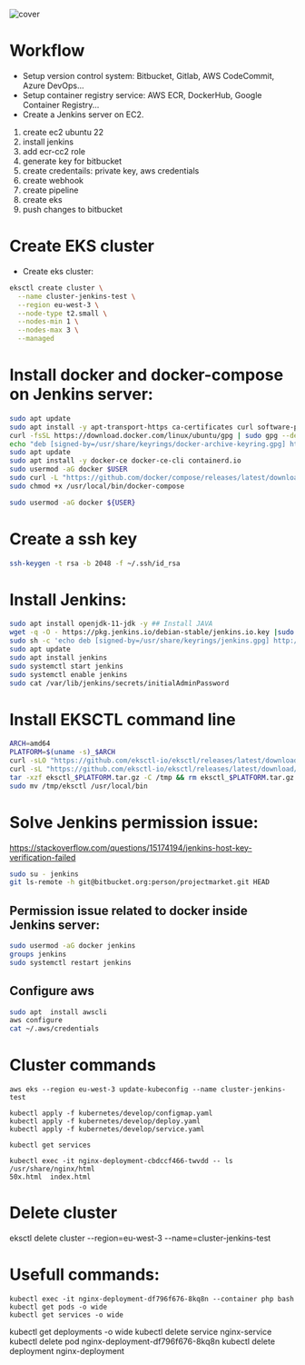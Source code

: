 


![cover](https://github.com/najmi9/jenkins-symfony-kubernetes/assets/61061620/3184e8cd-2b7d-4570-9008-b48ed1413812)

# Workflow
- Setup version control system: Bitbucket, Gitlab, AWS CodeCommit, Azure DevOps...
- Setup container registry service: AWS ECR, DockerHub, Google Container Registry...
- Create a Jenkins server on EC2.

1. create ec2 ubuntu 22
2. install jenkins
4. add ecr-cc2 role
5. generate key for bitbucket
6. create credentails: private key, aws credentials
7. create webhook
8. create pipeline
9. create eks
10. push changes to bitbucket

# Create EKS cluster
- Create eks cluster:
```bash
eksctl create cluster \
  --name cluster-jenkins-test \
  --region eu-west-3 \
  --node-type t2.small \
  --nodes-min 1 \
  --nodes-max 3 \
  --managed
```

# Install docker and docker-compose on Jenkins server:
```bash
sudo apt update
sudo apt install -y apt-transport-https ca-certificates curl software-properties-common
curl -fsSL https://download.docker.com/linux/ubuntu/gpg | sudo gpg --dearmor -o /usr/share/keyrings/docker-archive-keyring.gpg
echo "deb [signed-by=/usr/share/keyrings/docker-archive-keyring.gpg] https://download.docker.com/linux/ubuntu $(lsb_release -cs) stable" | sudo tee /etc/apt/sources.list.d/docker.list > /dev/null
sudo apt update
sudo apt install -y docker-ce docker-ce-cli containerd.io
sudo usermod -aG docker $USER
sudo curl -L "https://github.com/docker/compose/releases/latest/download/docker-compose-$(uname -s)-$(uname -m)" -o /usr/local/bin/docker-compose
sudo chmod +x /usr/local/bin/docker-compose

sudo usermod -aG docker ${USER}
```

# Create a ssh key
```bash
ssh-keygen -t rsa -b 2048 -f ~/.ssh/id_rsa
```


# Install Jenkins:
```bash
sudo apt install openjdk-11-jdk -y ## Install JAVA
wget -q -O - https://pkg.jenkins.io/debian-stable/jenkins.io.key |sudo gpg --dearmor -o /usr/share/keyrings/jenkins.gpg
sudo sh -c 'echo deb [signed-by=/usr/share/keyrings/jenkins.gpg] http://pkg.jenkins.io/debian-stable binary/ > /etc/apt/sources.list.d/jenkins.list'
sudo apt update
sudo apt install jenkins
sudo systemctl start jenkins
sudo systemctl enable jenkins
sudo cat /var/lib/jenkins/secrets/initialAdminPassword
```


# Install EKSCTL command line
```bash
ARCH=amd64
PLATFORM=$(uname -s)_$ARCH
curl -sLO "https://github.com/eksctl-io/eksctl/releases/latest/download/eksctl_$PLATFORM.tar.gz"
curl -sL "https://github.com/eksctl-io/eksctl/releases/latest/download/eksctl_checksums.txt" | grep $PLATFORM | sha256sum --check
tar -xzf eksctl_$PLATFORM.tar.gz -C /tmp && rm eksctl_$PLATFORM.tar.gz
sudo mv /tmp/eksctl /usr/local/bin
```

# Solve Jenkins permission issue:
https://stackoverflow.com/questions/15174194/jenkins-host-key-verification-failed
```bash
sudo su - jenkins
git ls-remote -h git@bitbucket.org:person/projectmarket.git HEAD
```

## Permission issue related to docker inside Jenkins server:
```bash
sudo usermod -aG docker jenkins
groups jenkins
sudo systemctl restart jenkins
```

## Configure aws
```bash
sudo apt  install awscli
aws configure
cat ~/.aws/credentials
```

# Cluster commands
```
aws eks --region eu-west-3 update-kubeconfig --name cluster-jenkins-test

kubectl apply -f kubernetes/develop/configmap.yaml
kubectl apply -f kubernetes/develop/deploy.yaml
kubectl apply -f kubernetes/develop/service.yaml

kubectl get services

kubectl exec -it nginx-deployment-cbdccf466-twvdd -- ls /usr/share/nginx/html
50x.html  index.html
```


# Delete cluster
eksctl delete cluster --region=eu-west-3 --name=cluster-jenkins-test


# Usefull commands:
```
kubectl exec -it nginx-deployment-df796f676-8kq8n --container php bash
kubectl get pods -o wide
kubectl get services -o wide
```
kubectl get deployments -o wide
kubectl delete service nginx-service
kubectl delete pod nginx-deployment-df796f676-8kq8n
kubectl delete deployment nginx-deployment
